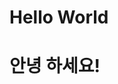 <!DOCTYPE html>
<head>
    <title>Hello World</title>
        <meta charset="UTF-8" />
</head>
<body>
    <h1>Hello World</h1>
    <h1>안녕 하세요!</h1>
</body>
